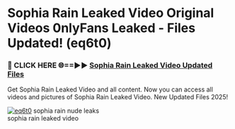 # Sophia Rain Leaked Video Original Videos 0nlyFans Leaked - Files Updated! (eq6t0)

<h3>🔴 CLICK HERE 🌐==►► <a href="https://tinyurl.com/2wckxsce" rel="nofollow">Sophia Rain Leaked Video Updated Files</a></h3>

Get Sophia Rain Leaked Video and all content. Now you can access all videos and pictures of Sophia Rain Leaked Video. New Updated Files 2025!

[![eq6t0](https://i.imgur.com/AFduVYN.gif)](https://tinyurl.com/2wckxsce)
sophia rain nude leaks<br>
sophia rain leaked video